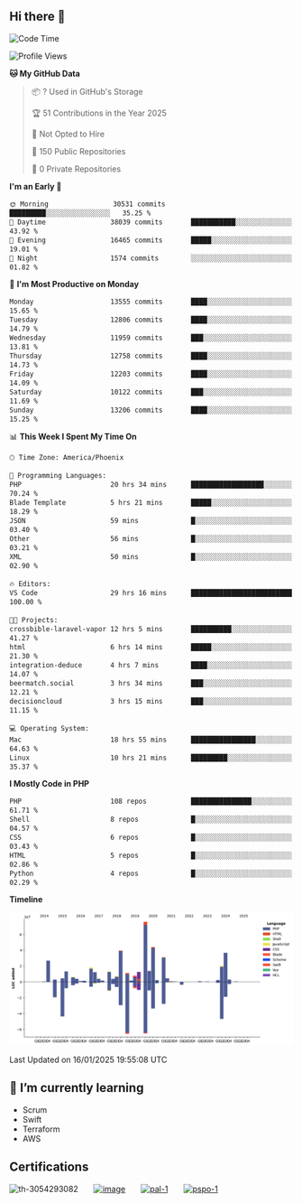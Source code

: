 ## Hi there 👋

<!--START_SECTION:waka-->
![Code Time](http://img.shields.io/badge/Code%20Time-10%2C516%20hrs%2025%20mins-blue)

![Profile Views](http://img.shields.io/badge/Profile%20Views-1-blue)

**🐱 My GitHub Data** 

> 📦 ? Used in GitHub's Storage 
 > 
> 🏆 51 Contributions in the Year 2025
 > 
> 🚫 Not Opted to Hire
 > 
> 📜 150 Public Repositories 
 > 
> 🔑 0 Private Repositories 
 > 
**I'm an Early 🐤** 

```text
🌞 Morning                30531 commits       █████████░░░░░░░░░░░░░░░░   35.25 % 
🌆 Daytime                38039 commits       ███████████░░░░░░░░░░░░░░   43.92 % 
🌃 Evening                16465 commits       █████░░░░░░░░░░░░░░░░░░░░   19.01 % 
🌙 Night                  1574 commits        ░░░░░░░░░░░░░░░░░░░░░░░░░   01.82 % 
```
📅 **I'm Most Productive on Monday** 

```text
Monday                   13555 commits       ████░░░░░░░░░░░░░░░░░░░░░   15.65 % 
Tuesday                  12806 commits       ████░░░░░░░░░░░░░░░░░░░░░   14.79 % 
Wednesday                11959 commits       ███░░░░░░░░░░░░░░░░░░░░░░   13.81 % 
Thursday                 12758 commits       ████░░░░░░░░░░░░░░░░░░░░░   14.73 % 
Friday                   12203 commits       ████░░░░░░░░░░░░░░░░░░░░░   14.09 % 
Saturday                 10122 commits       ███░░░░░░░░░░░░░░░░░░░░░░   11.69 % 
Sunday                   13206 commits       ████░░░░░░░░░░░░░░░░░░░░░   15.25 % 
```


📊 **This Week I Spent My Time On** 

```text
🕑︎ Time Zone: America/Phoenix

💬 Programming Languages: 
PHP                      20 hrs 34 mins      ██████████████████░░░░░░░   70.24 % 
Blade Template           5 hrs 21 mins       █████░░░░░░░░░░░░░░░░░░░░   18.29 % 
JSON                     59 mins             █░░░░░░░░░░░░░░░░░░░░░░░░   03.40 % 
Other                    56 mins             █░░░░░░░░░░░░░░░░░░░░░░░░   03.21 % 
XML                      50 mins             █░░░░░░░░░░░░░░░░░░░░░░░░   02.90 % 

🔥 Editors: 
VS Code                  29 hrs 16 mins      █████████████████████████   100.00 % 

🐱‍💻 Projects: 
crossbible-laravel-vapor 12 hrs 5 mins       ██████████░░░░░░░░░░░░░░░   41.27 % 
html                     6 hrs 14 mins       █████░░░░░░░░░░░░░░░░░░░░   21.30 % 
integration-deduce       4 hrs 7 mins        ████░░░░░░░░░░░░░░░░░░░░░   14.07 % 
beermatch.social         3 hrs 34 mins       ███░░░░░░░░░░░░░░░░░░░░░░   12.21 % 
decisioncloud            3 hrs 15 mins       ███░░░░░░░░░░░░░░░░░░░░░░   11.15 % 

💻 Operating System: 
Mac                      18 hrs 55 mins      ████████████████░░░░░░░░░   64.63 % 
Linux                    10 hrs 21 mins      █████████░░░░░░░░░░░░░░░░   35.37 % 
```

**I Mostly Code in PHP** 

```text
PHP                      108 repos           ███████████████░░░░░░░░░░   61.71 % 
Shell                    8 repos             █░░░░░░░░░░░░░░░░░░░░░░░░   04.57 % 
CSS                      6 repos             █░░░░░░░░░░░░░░░░░░░░░░░░   03.43 % 
HTML                     5 repos             █░░░░░░░░░░░░░░░░░░░░░░░░   02.86 % 
Python                   4 repos             █░░░░░░░░░░░░░░░░░░░░░░░░   02.29 % 
```



**Timeline**

![Lines of Code chart](https://raw.githubusercontent.com/mikebronner/mikebronner/master/assets/bar_graph.png)


 Last Updated on 16/01/2025 19:55:08 UTC
<!--END_SECTION:waka-->

<!--
**mikebronner/mikebronner** is a ✨ _special_ ✨ repository because its `README.md` (this file) appears on your GitHub profile.

Here are some ideas to get you started:

- 🔭 I’m currently working on ...
- 🌱 I’m currently learning ...
- 👯 I’m looking to collaborate on ...
- 🤔 I’m looking for help with ...
- 💬 Ask me about ...
- 📫 How to reach me: ...
- 😄 Pronouns: ...
- ⚡ Fun fact: ...
-->

## 🌱 I’m currently learning

- Scrum
- Swift
- Terraform
- AWS

## Certifications

![th-3054293082](https://user-images.githubusercontent.com/1791050/208267034-c5006f82-ae89-41eb-9478-7106c5aba070.jpg)
&nbsp;&nbsp;&nbsp;&nbsp;&nbsp;
[![image](https://user-images.githubusercontent.com/1791050/208267032-13c8c426-f627-448d-b23e-e3dd74b6712a.png)](https://www.credly.com/users/mike-bronner)
&nbsp;&nbsp;&nbsp;&nbsp;&nbsp;
[![pal-1](https://github.com/mikebronner/mikebronner/assets/1791050/3384899a-848a-4e35-8cee-e35261b5ccce)](https://www.credly.com/users/mike-bronner)
&nbsp;&nbsp;&nbsp;&nbsp;&nbsp;
[![pspo-1](https://github.com/user-attachments/assets/7a6e28a4-7e44-4218-ba25-468d8c703864)](https://www.credly.com/users/mike-bronner)
